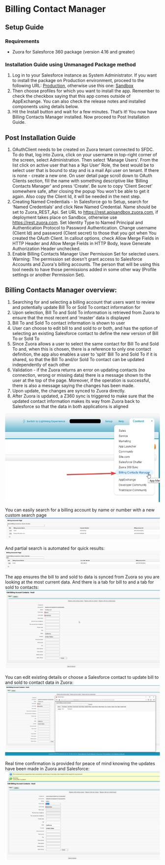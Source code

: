 # Billing Contact Manager
## Setup Guide
### Requirements
* Zuora for Salesforce 360 package (version 4.16 and greater)
### Installation Guide using Unmanaged Package method
1. Log in to your Salesforce instance as System Administrator. If you want to install the package on Production environment, proceed to the following URL: <a href="https://login.salesforce.com/packaging/installPackage.apexp?p0=04t3i000002adss">Production</a>,
otherwise use this one: <a href="https://test.salesforce.com/packaging/installPackage.apexp?p0=04t3i000002adss">Sandbox</a>
2. Then choose profiles for which you want to install the app. Remember to check the checkbox saying that this app comes outside of AppExchange. You can also check the release notes and installed components using details below.
3. Hit the Install button and wait for a few minutes. That’s it! You now have Billing Contacts Manager installed. Now proceed to Post Installation Guide.
## Post Installation Guide
1. OAuthClient needs to be created on Zuora tenant connected to SFDC. To do that, log into Zuora, click on your username in top-right corner of the screen, select Administration. Then select ‘Manage Users’. From the list click on active user that has a ‘Api User’ Role, the best would be to select user that is bound to stay and is a mail Api user on tenant. If there is none - create a new one. On user detail page scroll down to OAuth Clients section, fill the name with something descriptive like ‘Billing Contacts Manager’ and press ‘Create’. Be sure to copy ‘Client Secret’ somewhere safe, after closing the popup You won’t be able to get it again. Also copy the Client Id, it will be needed in the next step.
2. Creating Named Credentials - In Salesforce go to Setup, search for ‘Named Credentials’ and click New Named Credential. Name should be set to Zuora_REST_Api. Set URL to https://rest.apisandbox.zuora.com, if deployment takes place on Sandbox, otherwise use https://rest.zuora.com. Set Identity Type to Named Principal and Authentication Protocol to Password Authentication. Change username (Client Id) and password (Client secret) to those that you got when You created the OAuth Client. In callout options, check Allow Merge Fields in HTTP Header and Allow Merge Fields in HTTP Body, leave Generate Authorization Header unchecked.
3. Enable Billing Contacts Manager User Permission Set for selected users. Warning: The permission set doesn't grant access to Salesforce Accounts and Zuora's billing accounts. The person that will be using this tool needs to have those permissions added in some other way (Profile settings or another Permission Set).
## Billing Contacts Manager overview: 

1. Searching for and selecting a billing account that users want to review and potentially update Bill To or Sold To contact information for
2. Upon selection, Bill To and Sold To information is retrieved from Zuora to ensure that the most recent and ‘master’ data is displayed
3. Bill To and Sold To contact information is shown to user
4. User can choose to edit bill to and sold to or both, and has the option of selecting an existing Salesforce contact to define the new version of Bill To or Sold To
5. Since Zuora allows a user to select the same contact for Bill To and Sold To and, when this is chosen, there is a reference to only one contact definition, the app also enables a user to ‘split’ Bill To and Sold To if it is shared, so that the Bill To and/or Sold To contact can be updated independently of each other
6. Validation - if the Zuora returns an error on updating contacts (no connection, wrong or missing data) there is a message shown to the user at the top of the page. Moreover, if the operation is successful, there is also a message saying the changes has been made.
7. Upon update, the changes are synced to Zuora directly.
8. After Zuora is updated, a Z360 sync is triggered to make sure that the updated contact information makes its way from Zuora back to Salesforce so that the data in both applications is aligned

![App Menu](screenshots/img0.png?raw=true "App Menu")

You can easily search for a billing account by name or number with a new custom search page
![Search](screenshots/img1.png?raw=true "Search")

And partial search is automated for quick results: 
![Search Results](screenshots/img2.png?raw=true "Search Results")

The app ensures the bill to and sold to data is synced from Zuora so you are looking at the most current data. And there is a tab for bill to and a tab for sold to contacts:
![Sync](screenshots/img3.png?raw=true "Sync")

You can edit existing details or choose a Salesforce contact to update bill to and sold to contact data in Zuora:
![Edit](screenshots/img4.png?raw=true "Edit")

Real time confirmation is provided for peace of mind knowing the updates have been made in Zuora and Salesforce:
![Confirmation](screenshots/img5.png?raw=true "Confirmation")
